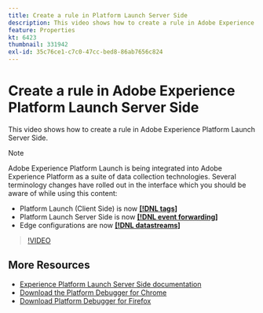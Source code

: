 ```yaml
---
title: Create a rule in Platform Launch Server Side
description: This video shows how to create a rule in Adobe Experience Platform Launch Server Side.
feature: Properties
kt: 6423
thumbnail: 331942
exl-id: 35c76ce1-c7c0-47cc-bed8-86ab7656c824
---
```

# Create a rule in Adobe Experience Platform Launch Server Side

This video shows how to create a rule in Adobe Experience Platform Launch Server Side. 

>[!NOTE]
>
>Adobe Experience Platform Launch is being integrated into Adobe Experience Platform as a suite of data collection technologies. Several terminology changes have rolled out in the interface which you should be aware of while using this content:
> * Platform Launch (Client Side) is now **[[!DNL tags]](https://experienceleague.adobe.com/docs/launch/using/home.html)** 
> * Platform Launch Server Side is now **[[!DNL event forwarding]](https://experienceleague.adobe.com/docs/launch/using/server-side-info/server-side-overview.html)** 
> * Edge configurations  are now **[[!DNL datastreams]](https://experienceleague.adobe.com/docs/experience-platform/edge/fundamentals/datastreams.html)**

>[!VIDEO](https://video.tv.adobe.com/v/331942?quality=12&learn=on)

## More Resources

* [Experience Platform Launch Server Side documentation](https://experienceleague.adobe.com/docs/launch/using/server-side-info/server-side-overview.html)
* [Download the Platform Debugger for Chrome](https://chrome.google.com/webstore/detail/adobe-experience-platform/bfnnokhpnncpkdmbokanobigaccjkpob)
* [Download Platform Debugger for Firefox](https://addons.mozilla.org/en-US/firefox/addon/adobe-experience-platform-dbg/)
